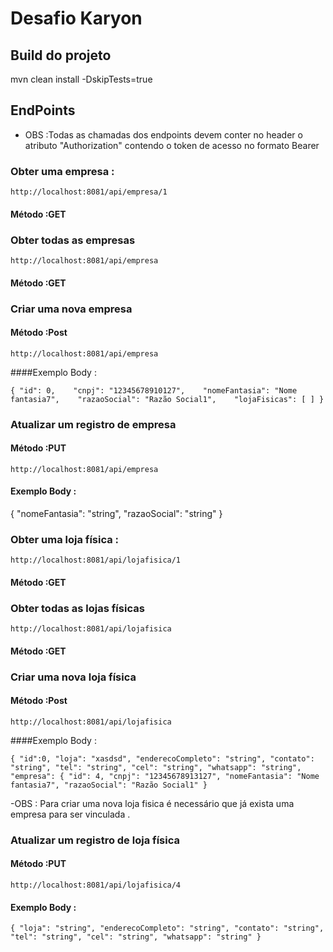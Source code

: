 # Desafio Karyon 


## Build do projeto

mvn clean install -DskipTests=true

## EndPoints
- OBS :Todas as chamadas dos endpoints devem conter no header o atributo "Authorization" contendo o token de acesso no formato
Bearer 

### Obter uma empresa :
`http://localhost:8081/api/empresa/1`
#### Método :GET


### Obter todas as empresas

`http://localhost:8081/api/empresa`
#### Método :GET

### Criar uma nova empresa

#### Método :Post

`http://localhost:8081/api/empresa`

####Exemplo Body :

`{ "id": 0,    "cnpj": "12345678910127",    "nomeFantasia": "Nome fantasia7",    "razaoSocial": "Razão Social1",    "lojaFisicas": [ ] }`
### Atualizar um registro de empresa

#### Método :PUT

`http://localhost:8081/api/empresa`
#### Exemplo Body : 
{
    "nomeFantasia": "string",
    "razaoSocial": "string"
}



### Obter uma loja física :
`http://localhost:8081/api/lojafisica/1`
#### Método :GET


### Obter todas as lojas físicas

`http://localhost:8081/api/lojafisica`
#### Método :GET

### Criar uma nova loja física

#### Método :Post

`http://localhost:8081/api/lojafisica`

####Exemplo Body :

`{ "id":0, "loja": "xasdsd", "enderecoCompleto": "string", "contato": "string", "tel": "string", "cel": "string", "whatsapp": "string", "empresa": { "id": 4, "cnpj": "12345678913127", "nomeFantasia": "Nome fantasia7", "razaoSocial": "Razão Social1" }`

-OBS : Para criar uma nova loja fisica é necessário que já exista uma empresa para ser vinculada .
### Atualizar um registro de loja física

#### Método :PUT

`http://localhost:8081/api/lojafisica/4`
#### Exemplo Body :
`{
"loja": "string",
"enderecoCompleto": "string",
"contato": "string",
"tel": "string",
"cel": "string",
"whatsapp": "string"
}`



